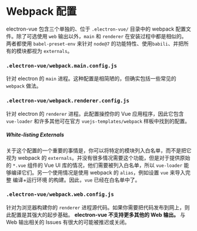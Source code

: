# Webpack 配置

electron-vue 包含三个单独的、位于 `.electron-vue/` 目录中的 webpack 配置文件。除了可选使用 `web` 输出以外，`main` 和 `renderer` 在安装过程中都是相似的。两者都使用 `babel-preset-env` 来针对 `node@7` 的功能特性、使用`babili`、并把所有的模块都视为 `externals`。

### `.electron-vue/webpack.main.config.js`

针对 electron 的 `main` 进程。这种配置是相简陋的，但确实包括一些常见的 `webpack` 做法。

### `.electron-vue/webpack.renderer.config.js`

针对 electron 的 `renderer` 进程。此配置操控你的 Vue 应用程序，因此它包含 `vue-loader` 和许多其他可在官方 `vuejs-templates/webpack` 样板中找到的配置。

##### White-listing Externals

关于这个配置的一个重要的事情是，你可以将特定的模块列入白名单，而不是把它视为 webpack 的 `externals`。并没有很多情况需要这个功能，但是对于提供原始的 `*.vue` 组件的 Vue UI 库的情况，他们需要被列入白名单，所以 `vue-loader` 能够编译它们。另一个使用情况是使用 webpack 的 `alias`，例如设置 `vue` 来导入完整 编译+运行环境 的构建。因此，`vue` 已经在白名单中了。

### `.electron-vue/webpack.web.config.js`

针对为浏览器构建你的 `renderer` 进程源代码。如果你需要把代码发布到网上，则此配置是其强大的起步基础。 **electron-vue 不支持更多其他的 Web 输出。** 与 Web 输出相关的 Issues 有很大的可能被推迟或关闭。
